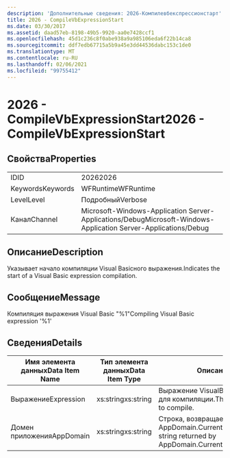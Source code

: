 ```yaml
---
description: 'Дополнительные сведения: 2026-Компилевбекспрессионстарт'
title: 2026 - CompileVbExpressionStart
ms.date: 03/30/2017
ms.assetid: daad57eb-8198-49b5-9920-aa0e7428ccf1
ms.openlocfilehash: 45d1c236c8f0abe938a9a985106eda6f22b14ca8
ms.sourcegitcommit: ddf7edb67715a5b9a45e3dd44536dabc153c1de0
ms.translationtype: MT
ms.contentlocale: ru-RU
ms.lasthandoff: 02/06/2021
ms.locfileid: "99755412"
---
```

# <a name="2026---compilevbexpressionstart"></a><span data-ttu-id="4324c-103">2026 - CompileVbExpressionStart</span><span class="sxs-lookup"><span data-stu-id="4324c-103">2026 - CompileVbExpressionStart</span></span>

## <a name="properties"></a><span data-ttu-id="4324c-104">Свойства</span><span class="sxs-lookup"><span data-stu-id="4324c-104">Properties</span></span>  
  
|||  
|-|-|  
|<span data-ttu-id="4324c-105">ID</span><span class="sxs-lookup"><span data-stu-id="4324c-105">ID</span></span>|<span data-ttu-id="4324c-106">2026</span><span class="sxs-lookup"><span data-stu-id="4324c-106">2026</span></span>|  
|<span data-ttu-id="4324c-107">Keywords</span><span class="sxs-lookup"><span data-stu-id="4324c-107">Keywords</span></span>|<span data-ttu-id="4324c-108">WFRuntime</span><span class="sxs-lookup"><span data-stu-id="4324c-108">WFRuntime</span></span>|  
|<span data-ttu-id="4324c-109">Level</span><span class="sxs-lookup"><span data-stu-id="4324c-109">Level</span></span>|<span data-ttu-id="4324c-110">Подробный</span><span class="sxs-lookup"><span data-stu-id="4324c-110">Verbose</span></span>|  
|<span data-ttu-id="4324c-111">Канал</span><span class="sxs-lookup"><span data-stu-id="4324c-111">Channel</span></span>|<span data-ttu-id="4324c-112">Microsoft-Windows-Application Server-Applications/Debug</span><span class="sxs-lookup"><span data-stu-id="4324c-112">Microsoft-Windows-Application Server-Applications/Debug</span></span>|  
  
## <a name="description"></a><span data-ttu-id="4324c-113">Описание</span><span class="sxs-lookup"><span data-stu-id="4324c-113">Description</span></span>  

 <span data-ttu-id="4324c-114">Указывает начало компиляции Visual Basicного выражения.</span><span class="sxs-lookup"><span data-stu-id="4324c-114">Indicates the start of a Visual Basic expression compilation.</span></span>  
  
## <a name="message"></a><span data-ttu-id="4324c-115">Сообщение</span><span class="sxs-lookup"><span data-stu-id="4324c-115">Message</span></span>  

 <span data-ttu-id="4324c-116">Компиляция выражения Visual Basic "%1"</span><span class="sxs-lookup"><span data-stu-id="4324c-116">Compiling Visual Basic expression '%1'</span></span>  
  
## <a name="details"></a><span data-ttu-id="4324c-117">Сведения</span><span class="sxs-lookup"><span data-stu-id="4324c-117">Details</span></span>  
  
|<span data-ttu-id="4324c-118">Имя элемента данных</span><span class="sxs-lookup"><span data-stu-id="4324c-118">Data Item Name</span></span>|<span data-ttu-id="4324c-119">Тип элемента данных</span><span class="sxs-lookup"><span data-stu-id="4324c-119">Data Item Type</span></span>|<span data-ttu-id="4324c-120">Описание</span><span class="sxs-lookup"><span data-stu-id="4324c-120">Description</span></span>|  
|--------------------|--------------------|-----------------|  
|<span data-ttu-id="4324c-121">Выражение</span><span class="sxs-lookup"><span data-stu-id="4324c-121">Expression</span></span>|<span data-ttu-id="4324c-122">xs:string</span><span class="sxs-lookup"><span data-stu-id="4324c-122">xs:string</span></span>|<span data-ttu-id="4324c-123">Выражение VisualBasic, предназначенное для компиляции.</span><span class="sxs-lookup"><span data-stu-id="4324c-123">The VisualBasic expression to compile.</span></span>|  
|<span data-ttu-id="4324c-124">Домен приложения</span><span class="sxs-lookup"><span data-stu-id="4324c-124">AppDomain</span></span>|<span data-ttu-id="4324c-125">xs:string</span><span class="sxs-lookup"><span data-stu-id="4324c-125">xs:string</span></span>|<span data-ttu-id="4324c-126">Строка, возвращаемая AppDomain.CurrentDomain.FriendlyName.</span><span class="sxs-lookup"><span data-stu-id="4324c-126">The string returned by AppDomain.CurrentDomain.FriendlyName.</span></span>|

